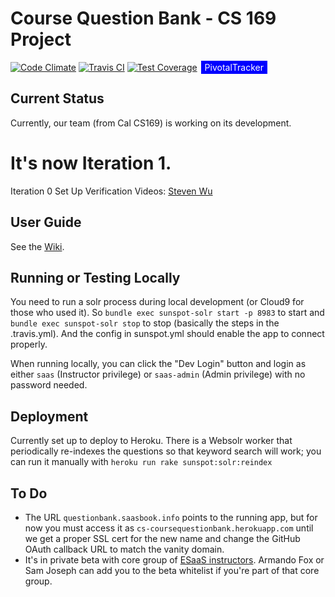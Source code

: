 # Course Question Bank - CS 169 Project

[![Code Climate](https://codeclimate.com/github/jshoe/coursequestionbank/badges/gpa.svg)](https://codeclimate.com/github/jshoe/coursequestionbank)
[![Travis CI](https://travis-ci.org/jshoe/coursequestionbank.svg?branch=master)](https://travis-ci.org/jshoe/coursequestionbank)
[![Test Coverage](https://codeclimate.com/github/jshoe/coursequestionbank/badges/coverage.svg)](https://codeclimate.com/github/jshoe/coursequestionbank/coverage)
<span style="background-color: blue; text-decoration:none; font: Verdana 7px bold; color:white; padding: 2px; margin: 2px;" ><a style="background-color: blue; text-decoration:none; font: Verdana 7px bold; color:white; padding: 2px; margin: 2px;" href="https://www.pivotaltracker.com/n/projects/1544183">PivotalTracker</a></span>

## Current Status
Currently, our team (from Cal CS169) is working on its development.
# It's now Iteration 1.

Iteration 0 Set Up Verification Videos:
[Steven Wu](https://www.youtube.com/watch?v=hX8uJXwD0E8)

## User Guide

See the [Wiki](https://github.com/saasbook/coursequestionbank/wiki).

## Running or Testing Locally

You need to run a solr process during local development (or Cloud9 for those who used it). So `bundle exec sunspot-solr start -p 8983` to start and `bundle exec sunspot-solr stop` to stop (basically the steps in the .travis.yml). And the config in sunspot.yml should enable the app to connect properly.

When running locally, you can click the "Dev Login" button and login as either `saas` (Instructor privilege) or `saas-admin` (Admin privilege) with no password needed.

## Deployment

Currently set up to deploy to Heroku.  There is a Websolr worker that periodically re-indexes the questions so that keyword search will work; you can run it manually with `heroku run rake sunspot:solr:reindex`

## To Do

* The URL `questionbank.saasbook.info` points to the running app, but for now you must access it as `cs-coursequestionbank.herokuapp.com` until we get a proper SSL cert for the new name and change the GitHub OAuth callback URL to match the vanity domain.
* It's in private beta with core group of [ESaaS instructors](http://www.saasbook.info).  Armando Fox or Sam Joseph can add you to the beta whitelist if you're part of that core group.

